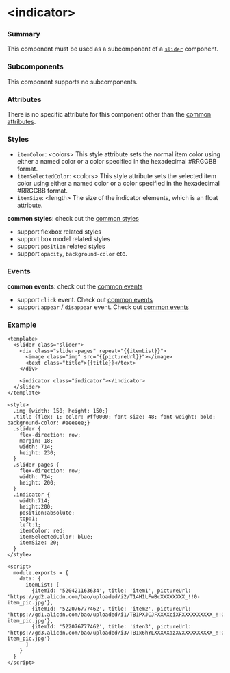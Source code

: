 # &lt;indicator&gt;

### Summary

This component must be used as a subcomponent of a [`slider`](slider.md) component.

### Subcomponents

This component supports no subcomponents.

### Attributes

There is no specific attribute for this component other than the [common attributes](/references/common-attrs.md).

### Styles

- `itemColor`: &lt;colors&gt; This style attribute sets the normal item color using either a named color or a color specified in the hexadecimal #RRGGBB format.
- `itemSelectedColor`: &lt;colors&gt; This style attribute sets the selected item color using either a named color or a color specified in the hexadecimal #RRGGBB format.
- `itemSize`: &lt;length&gt; The size of the indicator elements, which is an float attribute.

**common styles**: check out the [common styles](/references/common-attrs.md)

- support flexbox related styles
- support box model related styles
- support ``position`` related styles
- support ``opacity``, ``background-color`` etc.

### Events

**common events**: check out the [common events](/references/common-event.md)

- support `click` event. Check out [common events](/references/common-event.md)
- support `appear` / `disappear` event. Check out [common events](/references/common-event.md)

### Example

```
<template>
  <slider class="slider">
    <div class="slider-pages" repeat="{{itemList}}">
      <image class="img" src="{{pictureUrl}}"></image>
      <text class="title">{{title}}</text>
    </div>

    <indicator class="indicator"></indicator>
  </slider>
</template>

<style>
  .img {width: 150; height: 150;}
  .title {flex: 1; color: #ff0000; font-size: 48; font-weight: bold; background-color: #eeeeee;}
  .slider {
    flex-direction: row;
    margin: 18;
    width: 714;
    height: 230;
  }
  .slider-pages {
    flex-direction: row;
    width: 714;
    height: 200;
  }
  .indicator {
    width:714;
    height:200;
    position:absolute;
    top:1;
    left:1;
    itemColor: red;
    itemSelectedColor: blue;
    itemSize: 20;
  }
</style>

<script>
  module.exports = {
    data: {
      itemList: [
        {itemId: '520421163634', title: 'item1', pictureUrl: 'https://gd2.alicdn.com/bao/uploaded/i2/T14H1LFwBcXXXXXXXX_!!0-item_pic.jpg'},
        {itemId: '522076777462', title: 'item2', pictureUrl: 'https://gd1.alicdn.com/bao/uploaded/i1/TB1PXJCJFXXXXciXFXXXXXXXXXX_!!0-item_pic.jpg'},
        {itemId: '522076777462', title: 'iten3', pictureUrl: 'https://gd3.alicdn.com/bao/uploaded/i3/TB1x6hYLXXXXXazXVXXXXXXXXXX_!!0-item_pic.jpg'}
      ]
    }
  }
</script>
```